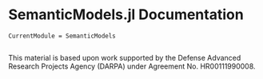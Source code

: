 # SemanticModels.jl Documentation

```@meta
CurrentModule = SemanticModels
```


```@contents
```

This material is based upon work supported by the Defense Advanced Research Projects Agency (DARPA) under Agreement No. HR00111990008.
